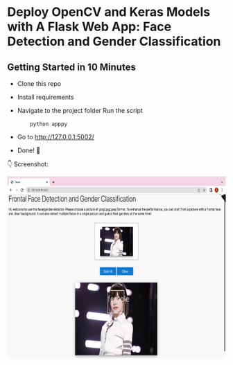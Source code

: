 # Deploy OpenCV and Keras Models with A Flask Web App: Face Detection and Gender Classification

## Getting Started in 10 Minutes

- Clone this repo
- Install requirements
- Navigate to the project folder
  Run the script

          python apppy

- Go to http://127.0.0.1:5002/
- Done! :tada:

:point_down: Screenshot:

<p align="center">
  <img src="https://github.com/jrwang0810/face-gender-detection/blob/main/screenshots/cyndi-predict.png" height="420px" alt="">
</p>

